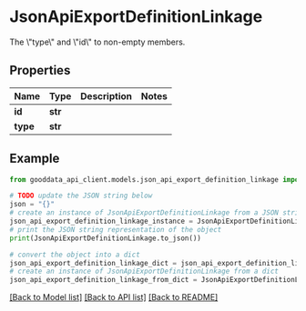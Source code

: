 # JsonApiExportDefinitionLinkage

The \\\"type\\\" and \\\"id\\\" to non-empty members.

## Properties

Name | Type | Description | Notes
------------ | ------------- | ------------- | -------------
**id** | **str** |  | 
**type** | **str** |  | 

## Example

```python
from gooddata_api_client.models.json_api_export_definition_linkage import JsonApiExportDefinitionLinkage

# TODO update the JSON string below
json = "{}"
# create an instance of JsonApiExportDefinitionLinkage from a JSON string
json_api_export_definition_linkage_instance = JsonApiExportDefinitionLinkage.from_json(json)
# print the JSON string representation of the object
print(JsonApiExportDefinitionLinkage.to_json())

# convert the object into a dict
json_api_export_definition_linkage_dict = json_api_export_definition_linkage_instance.to_dict()
# create an instance of JsonApiExportDefinitionLinkage from a dict
json_api_export_definition_linkage_from_dict = JsonApiExportDefinitionLinkage.from_dict(json_api_export_definition_linkage_dict)
```
[[Back to Model list]](../README.md#documentation-for-models) [[Back to API list]](../README.md#documentation-for-api-endpoints) [[Back to README]](../README.md)


